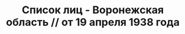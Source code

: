 ---
title: Список лиц - Воронежская область // от 19 апреля 1938 года
description: РГАСПИ, ф.17, т.8, оп.171, дело 416, лист 204
images:
- /disk/pictures/v08/17-171-416-204.jpg
- /disk/pictures/v08/17-171-416-205.jpg
- /disk/pictures/v08/17-171-416-206.jpg
- /disk/pictures/v08/17-171-416-207.jpg
- /disk/pictures/v08/17-171-416-208.jpg
- /disk/pictures/v08/17-171-416-209.jpg
---